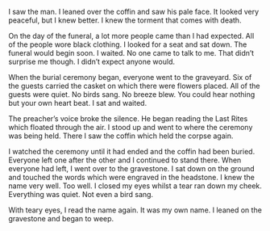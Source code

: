I saw the man. I leaned over the coffin and saw his pale face. It looked very peaceful, but I knew better. I knew the torment that comes with death.

On the day of the funeral, a lot more people came than I had expected. All of the people wore black clothing. I looked for a seat and sat down. The funeral would begin soon. I waited. No one came to talk to me. That didn’t surprise me though. I didn’t expect anyone would.

When the burial ceremony began, everyone went to the graveyard. Six of the guests carried the casket on which there were flowers placed. All of the guests were quiet. No birds sang. No breeze blew. You could hear nothing but your own heart beat. I sat and waited.

The preacher’s voice broke the silence. He began reading the Last Rites which floated through the air. I stood up and went to where the ceremony was being held. There I saw the coffin which held the corpse again.

I watched the ceremony until it had ended and the coffin had been buried. Everyone left one after the other and I continued to stand there. When everyone had left, I went over to the gravestone. I sat down on the ground and touched the words which were engraved in the headstone. I knew the name very well. Too well. I closed my eyes whilst a tear ran down my cheek. Everything was quiet. Not even a bird sang.

With teary eyes, I read the name again. It was my own name. I leaned on the gravestone and began to weep.